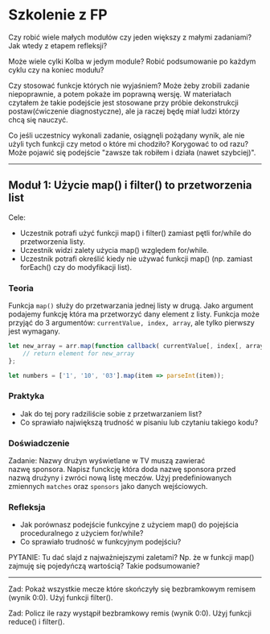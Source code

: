 # Szkolenie z FP

Czy robić wiele małych modułów czy jeden większy z małymi zadaniami? Jak wtedy z etapem refleksji?

Może wiele cylki Kolba w jedym module? Robić podsumowanie po każdym cyklu czy na koniec modułu?

Czy stosować funkcje których nie wyjaśniem? Może żeby zrobili zadanie niepoprawnie, a potem pokaże im poprawną wersję. W materiałach czytałem że takie podejście jest stosowane przy próbie dekonstrukcji postaw(ćwiczenie diagnostyczne), ale ja raczej będę miał ludzi którzy chcą się nauczyć.

Co jeśli uczestnicy wykonali zadanie, osiągnęli pożądany wynik, ale nie użyli tych funkcji czy metod o które mi chodziło? Korygować to od razu? Może pojawić się podejście "zawsze tak robiłem i działa (nawet szybciej)".

----

## Moduł 1: Użycie map() i filter() to przetworzenia list

Cele:
* Uczestnik potrafi użyć funkcji map() i filter() zamiast pętli for/while do przetworzenia listy.
* Uczestnik widzi zalety użycia map() względem for/while.
* Uczestnik potrafi określić kiedy nie używać funkcji map() (np. zamiast forEach() czy do modyfikacji list).

### Teoria

Funkcja `map()` służy do przetwarzania jednej listy w drugą. Jako argument podajemy funkcję która ma przetworzyć dany element z listy. Funkcja może przyjąć do 3 argumentów: `currentValue, index, array`, ale tylko pierwszy jest wymagany.

```js
let new_array = arr.map(function callback( currentValue[, index[, array]]) {
    // return element for new_array
};

let numbers = ['1', '10', '03'].map(item => parseInt(item));
```

### Praktyka

* Jak do tej pory radziliście sobie z przetwarzaniem list?
* Co sprawiało największą trudność w pisaniu lub czytaniu takiego kodu?

### Doświadczenie

Zadanie: Nazwy drużyn wyświetlane w TV muszą zawierać nazwę sponsora. Napisz funckcję która doda nazwę sponsora przed nazwą drużyny i zwróci nową listę meczów. Użyj predefiniowanych zmiennych `matches` oraz `sponsors` jako danych wejściowych.

### Refleksja

* Jak porównasz podejście funkcyjne z użyciem map() do pojejścia proceduralnego z użyciem for/while?
* Co sprawiało trudność w funkcyjnym podejściu?

PYTANIE: Tu dać slajd z najważniejszymi zaletami? Np. że w funkcji map() zajmuję się pojedyńczą wartością? Takie podsumowanie?

----

Zad: Pokaż wszystkie mecze które skończyły się bezbramkowym remisem (wynik 0:0). Użyj funkcji filter().

Zad: Policz ile razy wystąpił bezbramkowy remis (wynik 0:0). Użyj funkcji reduce() i filter().

